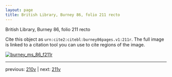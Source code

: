 ```yaml
---
layout: page
title: British Library, Burney 86, folio 211 recto
---
```


British Library, Burney 86, folio 211 recto

Cite this object as `urn:cite2:citebl:burney86pages.v1:211r`.  The full image is linked to a citation tool you can use to cite regions of the image.

[![burney_ms_86_f211r](http://www.homermultitext.org/iipsrv?IIIF=/project/homer/pyramidal/deepzoom/citebl/burney86imgs/v1/burney_ms_86_f211r.tif/full/800,/0/default.jpg)](http://www.homermultitext.org/ict2/?urn=urn:cite2:citebl:burney86imgs.v1:burney_ms_86_f211r) 

---

previous:  [210v](../210v/) | next: [211v](../211v/)